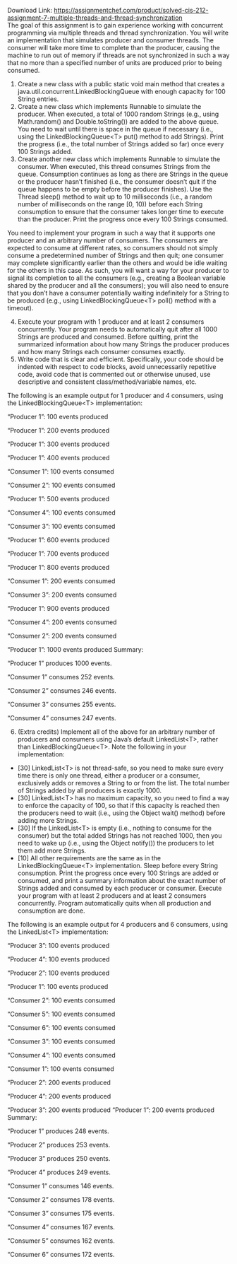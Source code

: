 Download Link: https://assignmentchef.com/product/solved-cis-212-assignment-7-multiple-threads-and-thread-synchronization
<br>
The goal of this assignment is to gain experience working with concurrent programming via multiple threads and thread synchronization.  You will write an implementation that simulates producer and consumer threads. The consumer will take more time to complete than the producer, causing the machine to run out of memory if threads are not synchronized in such a way that no more than a specified number of units are produced prior to being consumed.

<ol>

 <li> Create a new class with a public static void main method that creates a java.util.concurrent.LinkedBlockingQueue with enough capacity for 100 String entries.</li>

 <li> Create a new class which implements Runnable to simulate the producer. When executed, a total of 1000 random Strings (e.g., using Math.random() and Double.toString()) are added to the above queue. You need to wait until there is space in the queue if necessary (i.e., using the LinkedBlockingQueue&lt;T&gt; put() method to add Strings). Print the progress (i.e., the total number of Strings added so far) once every 100 Strings added.</li>

 <li>Create another new class which implements Runnable to simulate the consumer. When executed, this thread consumes Strings from the queue. Consumption continues as long as there are Strings in the queue or the producer hasn’t finished (i.e., the consumer doesn’t quit if the queue happens to be empty before the producer finishes). Use the Thread sleep() method to wait up to 10 milliseconds (i.e., a random number of milliseconds on the range [0, 10)) before each String consumption to ensure that the consumer takes longer time to execute than the producer. Print the progress once every 100 Strings consumed.</li>

</ol>

You need to implement your program in such a way that it supports one producer and an arbitrary number of consumers.  The consumers are expected to consume at different rates, so consumers should not simply consume a predetermined number of Strings and then quit; one consumer may complete significantly earlier than the others and would be idle waiting for the others in this case.  As such, you will want a way for your producer to signal its completion to all the consumers (e.g., creating a Boolean variable shared by the producer and all the consumers); you will also need to ensure that you don’t have a consumer potentially waiting indefinitely for a String to be produced (e.g., using LinkedBlockingQueue&lt;T&gt; poll() method with a timeout).

<ol start="4">

 <li> Execute your program with 1 producer and at least 2 consumers concurrently. Your program needs to automatically quit after all 1000 Strings are produced and consumed. Before quitting, print the summarized information about how many Strings the producer produces and how many Strings each consumer consumes exactly.</li>

 <li>Write code that is clear and efficient. Specifically, your code should be indented with respect to code blocks, avoid unnecessarily repetitive code, avoid code that is commented out or otherwise unused, use descriptive and consistent class/method/variable names, etc.</li>

</ol>

The following is an example output for 1 producer and 4 consumers, using the LinkedBlockingQueue&lt;T&gt; implementation:

“Producer 1”: 100 events produced

“Producer 1”: 200 events produced

“Producer 1”: 300 events produced

“Producer 1”: 400 events produced

“Consumer 1”: 100 events consumed

“Consumer 2”: 100 events consumed

“Producer 1”: 500 events produced

“Consumer 4”: 100 events consumed

“Consumer 3”: 100 events consumed

“Producer 1”: 600 events produced

“Producer 1”: 700 events produced

“Producer 1”: 800 events produced

“Consumer 1”: 200 events consumed

“Consumer 3”: 200 events consumed

“Producer 1”: 900 events produced

“Consumer 4”: 200 events consumed

“Consumer 2”: 200 events consumed

“Producer 1”: 1000 events produced Summary:

“Producer 1” produces 1000 events.

“Consumer 1” consumes 252 events.

“Consumer 2” consumes 246 events.

“Consumer 3” consumes 255 events.

“Consumer 4” consumes 247 events.

<ol start="6">

 <li>(Extra credits) Implement all of the above for an arbitrary number of producers and consumers using Java’s default LinkedList&lt;T&gt;, rather than LinkedBlockingQueue&lt;T&gt;. Note the following in your implementation:</li>

</ol>

<ul>

 <li>[30] LinkedList&lt;T&gt; is not thread-safe, so you need to make sure every time there is only one thread, either a producer or a consumer, exclusively adds or removes a String to or from the list. The total number of Strings added by all producers is exactly 1000.</li>

 <li>[30] LinkedList&lt;T&gt; has no maximum capacity, so you need to find a way to enforce the capacity of 100, so that if this capacity is reached then the producers need to wait (i.e., using the Object wait() method) before adding more Strings.</li>

 <li>[30] If the LinkedList&lt;T&gt; is empty (i.e., nothing to consume for the consumer) but the total added Strings has not reached 1000, then you need to wake up (i.e., using the Object notify()) the producers to let them add more Strings.</li>

 <li>[10] All other requirements are the same as in the LinkedBlockingQueue&lt;T&gt; implementation. Sleep before every String consumption. Print the progress once every 100 Strings are added or consumed, and print a summary information about the exact number of Strings added and consumed by each producer or consumer. Execute your program with at least 2 producers and at least 2 consumers concurrently. Program automatically quits when all production and consumption are done.</li>

</ul>

The following is an example output for 4 producers and 6 consumers, using the LinkedList&lt;T&gt; implementation:

“Producer 3”: 100 events produced

“Producer 4”: 100 events produced

“Producer 2”: 100 events produced

“Producer 1”: 100 events produced

“Consumer 2”: 100 events consumed

“Consumer 5”: 100 events consumed

“Consumer 6”: 100 events consumed

“Consumer 3”: 100 events consumed

“Consumer 4”: 100 events consumed

“Consumer 1”: 100 events consumed

“Producer 2”: 200 events produced

“Producer 4”: 200 events produced

“Producer 3”: 200 events produced “Producer 1”: 200 events produced Summary:

“Producer 1” produces 248 events.

“Producer 2” produces 253 events.

“Producer 3” produces 250 events.

“Producer 4” produces 249 events.

“Consumer 1” consumes 146 events.

“Consumer 2” consumes 178 events.

“Consumer 3” consumes 175 events.

“Consumer 4” consumes 167 events.

“Consumer 5” consumes 162 events.

“Consumer 6” consumes 172 events.